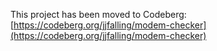 This project has been moved to Codeberg: [https://codeberg.org/jjfalling/modem-checker](https://codeberg.org/jjfalling/modem-checker)
